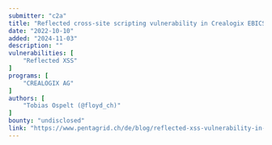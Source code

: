 ```yaml
---
submitter: "c2a"
title: "Reflected cross-site scripting vulnerability in Crealogix EBICS implementation"
date: "2022-10-10"
added: "2024-11-03"
description: ""
vulnerabilities: [
    "Reflected XSS"
]
programs: [
    "CREALOGIX AG"
]
authors: [
    "Tobias Ospelt (@floyd_ch)"
]
bounty: "undisclosed"
link: "https://www.pentagrid.ch/de/blog/reflected-xss-vulnerability-in-crealogix-ebics-implementation/"
---
```




